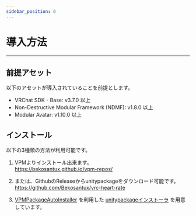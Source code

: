 ```yaml
---
sidebar_position: 0
---
```


# 導入方法
<hr/>

## 前提アセット
以下のアセットが導入されていることを前提とします。  
- VRChat SDK - Base: v3.7.0 以上
- Non-Destructive Modular Framework (NDMF): v1.8.0 以上
- Modular Avatar: v1.10.0 以上

## インストール
以下の3種類の方法が利用可能です。

1. VPMよりインストール出来ます。  
   https://bekosantux.github.io/vpm-repos/

1. または、GithubのReleaseからunitypackageをダウンロード可能です。  
   https://github.com/Bekosantux/vrc-heart-rate

1. [VPMPackageAutoInstaller](https://github.com/anatawa12/VPMPackageAutoInstaller) を利用した [unitypackageインストーラ](/../static/file/VRCHeartRateInstaller.unitypackage) を用意しています。
